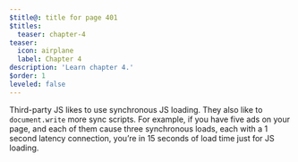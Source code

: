 ```yaml
---
$title@: title for page 401
$titles:
  teaser: chapter-4
teaser:
  icon: airplane
  label: Chapter 4
description: 'Learn chapter 4.'
$order: 1
leveled: false
---
```


Third-party JS likes to use synchronous JS loading. They also like to <code>document.write</code> more sync scripts. For example, if you have five ads on your page, and each of them cause three synchronous loads, each with a 1 second latency connection, you’re in 15 seconds of load time just for JS loading.
